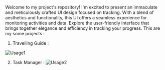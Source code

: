 Welcome to my project's repository! I'm excited to present an immaculate and meticulously crafted UI design focused on tracking. 
With a blend of aesthetics and functionality, this UI offers a seamless experience for monitoring activities and data.
Explore the user-friendly interface that brings together elegance and efficiency in tracking your progress.
This are my some projects :


1. Travelling Guide :




![Usage1](https://cdn.dribbble.com/userupload/5539092/file/original-d984307e700c3f5d0805793d614c4bb8.png?resize=640x480&vertical=center)


2. Task Manager :
![Usage2](https://cdn.dribbble.com/userupload/4962756/file/original-732a558b1b3ae95a7551f61a5c0a9b47.png?resize=640x480&vertical=center)
